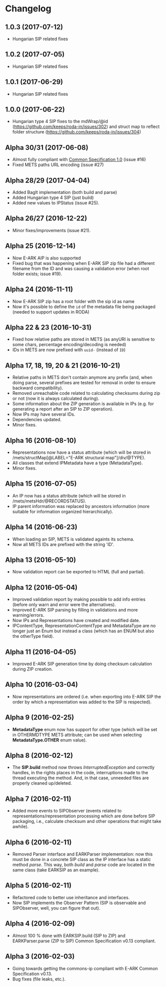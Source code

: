 # Changelog 

## 1.0.3 (2017-07-12)

* Hungarian SIP related fixes

## 1.0.2 (2017-07-05)

* Hungarian SIP related fixes

## 1.0.1 (2017-06-29)

* Hungarian SIP related fixes

## 1.0.0 (2017-06-22)

* Hungarian type 4 SIP fixes to the mdWrap/@id (https://github.com/keeps/roda-in/issues/302) and struct map to reflect folder structure (https://github.com/keeps/roda-in/issues/304)

## Alpha 30/31 (2017-06-08)

* Almost fully compliant with [Common Specification 1.0](http://dasboard.eu/images/Specifications/CS/Common_Specifications_for_IPs_v10.pdf) (issue #16)
* Fixed METS paths URL encoding (issue #27)

## Alpha 28/29 (2017-04-04)

* Added BagIt implementation (both build and parse)
* Added Hungarian type 4 SIP (just build)
* Added new values to IPStatus (issue #25).

## Alpha 26/27 (2016-12-22)

* Minor fixes/improvements (issue #21). 

## Alpha 25 (2016-12-14)

* Now E-ARK AIP is also supported
* Fixed bug that was happening when E-ARK SIP zip file had a different filename from the ID and was causing a validation error (when root folder exists; issue #19).

## Alpha 24 (2016-11-11)

* Now E-ARK SIP zip has a root folder with the sip id as name
* Now it's possible to define the `id` of the metadata file being packaged (needed to support updates in RODA)

## Alpha 22 & 23 (2016-10-31)

* Fixed how relative paths are stored in METS (as anyURI is sensitive to some chars, percentage encoding/decoding is needed)
* IDs in METS are now prefixed with `uuid-` (instead of `ID`)

## Alpha 17, 18, 19, 20 & 21 (2016-10-21)

* Relative paths in METS don't contain anymore any prefix (and, when doing parse, several prefixes are tested for removal in order to ensure backward compatibility).
* Removed unreachable code related to calculating checksums during zip or not (now it is always calculated during).
* Some information about the ZIP generation is available in IPs (e.g. for generating a report after an SIP to ZIP operation).
* Now IPs may have several IDs.
* Dependencies updated.
* Minor fixes.

## Alpha 16 (2016-08-10)

* Representations now have a status attribute (which will be stored in /mets/structMap[@LABEL="E-ARK structural map"]/div/@TYPE).
* All classes that extend IPMetadata have a type (MetadataType).
* Minor fixes.

## Alpha 15 (2016-07-05)

* An IP now has a status attribute (which will be stored in /mets/metsHdr/@RECORDSTATUS).
* IP parent information was replaced by ancestors information (more suitable for information organized hierarchically).

## Alpha 14 (2016-06-23)

* When loading an SIP, METS is validated againts its schema.
* Now all METS IDs are prefixed with the string 'ID'.

## Alpha 13 (2016-05-10)

* Now validation report can be exported to HTML (full and partial).

## Alpha 12 (2016-05-04)

* Improved validation report by making possible to add info entries (before only warn and error were the alternatives).
* Improved E-ARK SIP parsing by filling in validations and more warning/errors.
* Now IPs and Representations have created and modified date.
* IPContentType, RepresentationContentType and MetadataType are no longer just an Enum but instead a class (which has an ENUM but also the otherType field).

## Alpha 11 (2016-04-05)

* Improved E-ARK SIP generation time by doing checksum calculation during ZIP creation.

## Alpha 10 (2016-03-04)

* Now representations are ordered (i.e. when exporting into E-ARK SIP the order by which a representation was added to the SIP is respected).

## Alpha 9 (2016-02-25)

* __MetadataType__ enum now has support for other type (which will be set in OTHERMDTYPE METS attribute; can be used when selecting __MetadataType.OTHER__ enum value).

## Alpha 8 (2016-02-12)

* The __SIP.build__ method now throws _InterruptedException_ and correctly handles, in the rights places in the code, interruptions made to the thread executing the method. And, in that case, unneeded files are properly cleaned up/deleted.

## Alpha 7 (2016-02-11)

* Added more events to SIPObserver (events related to representations/representation processing which are done before SIP packaging, i.e., calculate checksum and other operations that might take awhile).

## Alpha 6 (2016-02-11)

* Removed Parser interface and EARKParser implementation: now this must be done in a concrete SIP class as the IP interface has a static method _parse_. This way, both _build_ and _parse_ code are located in the same class (take EARKSIP as an example).

## Alpha 5 (2016-02-11)

* Refactored code to better use inheritance and interfaces.
* Now SIP implements the Observer Pattern (SIP is observable and SIPObserver, well, you can figure that out).

## Alpha 4 (2016-02-09)

* Almost 100 % done with EARKSIP.build (SIP to ZIP) and EARKParser.parse (ZIP to SIP) Common Specification v0.13 compliant.

## Alpha 3 (2016-02-03)

* Going towards getting the commons-ip compliant with E-ARK Common Specification v0.13.
* Bug fixes (file leaks, etc.).
